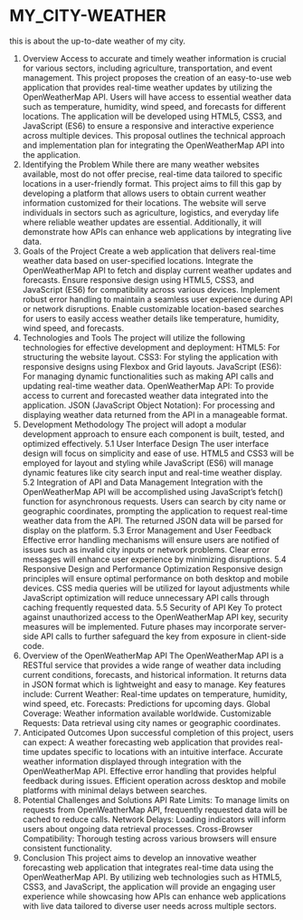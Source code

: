 # MY_CITY-WEATHER
this is about the up-to-date weather of my city.
1. Overview
Access to accurate and timely weather information is crucial for various sectors, including agriculture, transportation, and event management. This project proposes the creation of an easy-to-use web application that provides real-time weather updates by utilizing the OpenWeatherMap API. Users will have access to essential weather data such as temperature, humidity, wind speed, and forecasts for different locations. The application will be developed using HTML5, CSS3, and JavaScript (ES6) to ensure a responsive and interactive experience across multiple devices. This proposal outlines the technical approach and implementation plan for integrating the OpenWeatherMap API into the application.
2. Identifying the Problem
While there are many weather websites available, most do not offer precise, real-time data tailored to specific locations in a user-friendly format. This project aims to fill this gap by developing a platform that allows users to obtain current weather information customized for their locations. The website will serve individuals in sectors such as agriculture, logistics, and everyday life where reliable weather updates are essential. Additionally, it will demonstrate how APIs can enhance web applications by integrating live data.
3. Goals of the Project
Create a web application that delivers real-time weather data based on user-specified locations.
Integrate the OpenWeatherMap API to fetch and display current weather updates and forecasts.
Ensure responsive design using HTML5, CSS3, and JavaScript (ES6) for compatibility across various devices.
Implement robust error handling to maintain a seamless user experience during API or network disruptions.
Enable customizable location-based searches for users to easily access weather details like temperature, humidity, wind speed, and forecasts.
4. Technologies and Tools
The project will utilize the following technologies for effective development and deployment:
HTML5: For structuring the website layout.
CSS3: For styling the application with responsive designs using Flexbox and Grid layouts.
JavaScript (ES6): For managing dynamic functionalities such as making API calls and updating real-time weather data.
OpenWeatherMap API: To provide access to current and forecasted weather data integrated into the application.
JSON (JavaScript Object Notation): For processing and displaying weather data returned from the API in a manageable format.
5. Development Methodology
The project will adopt a modular development approach to ensure each component is built, tested, and optimized effectively.
5.1 User Interface Design
The user interface design will focus on simplicity and ease of use. HTML5 and CSS3 will be employed for layout and styling while JavaScript (ES6) will manage dynamic features like city search input and real-time weather display.
5.2 Integration of API and Data Management
Integration with the OpenWeatherMap API will be accomplished using JavaScript’s fetch() function for asynchronous requests. Users can search by city name or geographic coordinates, prompting the application to request real-time weather data from the API. The returned JSON data will be parsed for display on the platform.
5.3 Error Management and User Feedback
Effective error handling mechanisms will ensure users are notified of issues such as invalid city inputs or network problems. Clear error messages will enhance user experience by minimizing disruptions.
5.4 Responsive Design and Performance Optimization
Responsive design principles will ensure optimal performance on both desktop and mobile devices. CSS media queries will be utilized for layout adjustments while JavaScript optimization will reduce unnecessary API calls through caching frequently requested data.
5.5 Security of API Key
To protect against unauthorized access to the OpenWeatherMap API key, security measures will be implemented. Future phases may incorporate server-side API calls to further safeguard the key from exposure in client-side code.
6. Overview of the OpenWeatherMap API
The OpenWeatherMap API is a RESTful service that provides a wide range of weather data including current conditions, forecasts, and historical information. It returns data in JSON format which is lightweight and easy to manage. Key features include:
Current Weather: Real-time updates on temperature, humidity, wind speed, etc.
Forecasts: Predictions for upcoming days.
Global Coverage: Weather information available worldwide.
Customizable Requests: Data retrieval using city names or geographic coordinates.
7. Anticipated Outcomes
Upon successful completion of this project, users can expect:
A weather forecasting web application that provides real-time updates specific to locations with an intuitive interface.
Accurate weather information displayed through integration with the OpenWeatherMap API.
Effective error handling that provides helpful feedback during issues.
Efficient operation across desktop and mobile platforms with minimal delays between searches.
8. Potential Challenges and Solutions
API Rate Limits: To manage limits on requests from OpenWeatherMap API, frequently requested data will be cached to reduce calls.
Network Delays: Loading indicators will inform users about ongoing data retrieval processes.
Cross-Browser Compatibility: Thorough testing across various browsers will ensure consistent functionality.
9. Conclusion
This project aims to develop an innovative weather forecasting web application that integrates real-time data using the OpenWeatherMap API. By utilizing web technologies such as HTML5, CSS3, and JavaScript, the application will provide an engaging user experience while showcasing how APIs can enhance web applications with live data tailored to diverse user needs across multiple sectors.
